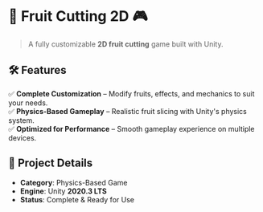 # 🍉 **Fruit Cutting 2D** 🎮  

> A fully customizable **2D fruit cutting** game built with Unity.  

## 🛠 Features  
✅ **Complete Customization** – Modify fruits, effects, and mechanics to suit your needs.  
✅ **Physics-Based Gameplay** – Realistic fruit slicing with Unity's physics system.  
✅ **Optimized for Performance** – Smooth gameplay experience on multiple devices.  

## 📌 Project Details  
- **Category**: Physics-Based Game  
- **Engine**: Unity **2020.3 LTS**  
- **Status**: Complete & Ready for Use  
